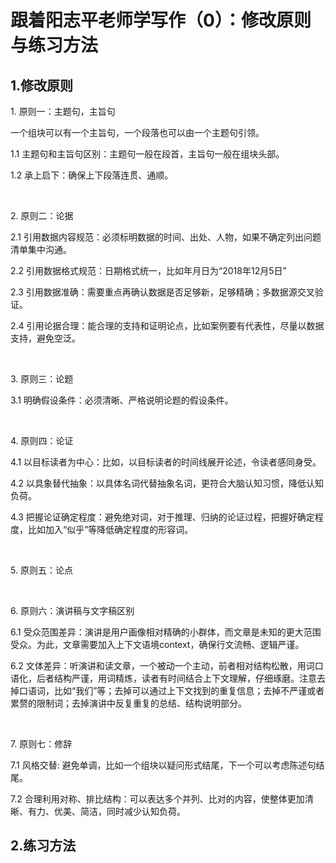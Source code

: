 # 跟着阳志平老师学写作（0）：修改原则与练习方法



## 1\.修改原则

1\. 原则一：主题句，主旨句

一个组块可以有一个主旨句，一个段落也可以由一个主题句引领。

1\.1 主题句和主旨句区别：主题句一般在段首，主旨句一般在组块头部。

1\.2 承上启下：确保上下段落连贯、通顺。


<br>

2\. 原则二：论据

2\.1 引用数据内容规范：必须标明数据的时间、出处、人物，如果不确定列出问题清单集中沟通。

2\.2 引用数据格式规范：日期格式统一，比如年月日为“2018年12月5日”

2\.3 引用数据准确：需要重点再确认数据是否足够新，足够精确；多数据源交叉验证。

2\.4 引用论据合理：能合理的支持和证明论点，比如案例要有代表性，尽量以数据支持，避免空泛。


<br>

3\. 原则三：论题

3\.1 明确假设条件：必须清晰、严格说明论题的假设条件。


<br>

4\. 原则四：论证

4\.1 以目标读者为中心：比如，以目标读者的时间线展开论述，令读者感同身受。

4\.2 以具象替代抽象：以具体名词代替抽象名词，更符合大脑认知习惯，降低认知负荷。

4\.3 把握论证确定程度：避免绝对词，对于推理、归纳的论证过程，把握好确定程度，比如加入“似乎”等降低确定程度的形容词。


<br>

5\. 原则五：论点


<br>

6\. 原则六：演讲稿与文字稿区别

6\.1 受众范围差异：演讲是用户画像相对精确的小群体，而文章是未知的更大范围受众。为此，文章需要加入上下文语境context，确保行文流畅、逻辑严谨。

6\.2 文体差异：听演讲和读文章，一个被动一个主动，前者相对结构松散，用词口语化，后者结构严谨，用词精炼，读者有时间结合上下文理解，仔细琢磨。注意去掉口语词，比如“我们”等；去掉可以通过上下文找到的重复信息；去掉不严谨或者累赘的限制词；去掉演讲中反复重复的总结、结构说明部分。


<br>

7\. 原则七：修辞

7\.1 风格交替: 避免单调，比如一个组块以疑问形式结尾，下一个可以考虑陈述句结尾。

7\.2 合理利用对称、排比结构：可以表达多个并列、比对的内容，使整体更加清晰、有力、优美、简洁，同时减少认知负荷。 
<br>

## 2\.练习方法
